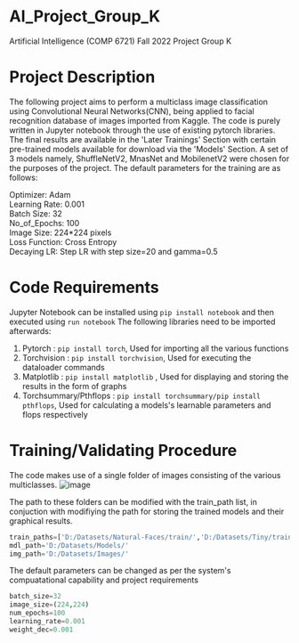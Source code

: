 # AI_Project_Group_K
Artificial Intelligence (COMP 6721) Fall 2022 Project Group K

# Project Description
The following project aims to perform a multiclass image classification using Convolutional Neural Networks(CNN), being applied to facial recognition database of images imported from Kaggle. The code is purely written in Jupyter notebook through the use of existing pytorch libraries. The final results are available in the 'Later Trainings' Section with certain pre-trained models available for download via the 'Models' Section. A set of 3 models namely, ShuffleNetV2, MnasNet and MobilenetV2 were chosen for the purposes of the project. The default parameters for the training are as follows:

Optimizer: Adam  
Learning Rate: 0.001  
Batch Size: 32  
No_of_Epochs: 100  
Image Size: 224*224 pixels  
Loss Function: Cross Entropy  
Decaying LR: Step LR with step size=20 and gamma=0.5

# Code Requirements
Jupyter Notebook can be installed using ```pip install notebook``` and then executed using ```run notebook```
The following libraries need to be imported afterwards:
1. Pytorch : ```pip install torch```, Used for importing all the various functions
2. Torchvision : ```pip install torchvision```, Used for executing the dataloader commands
3. Matplotlib : ```pip install matplotlib``` , Used for displaying and storing the results in the form of graphs
4. Torchsummary/Pthflops : ```pip install torchsummary/pip install pthflops```, Used for calculating a models's learnable parameters and flops respectively

# Training/Validating Procedure
The code makes use of a single folder of images consisting of the various multiclasses.
![image](https://user-images.githubusercontent.com/52701687/206001948-81cc9b38-728c-47f7-a612-67cfff575dd3.png)

The path to these folders can be modified with the train_path list, in conjuction with modifiying the path for storing the trained models and their graphical results.
```python
train_paths=['D:/Datasets/Natural-Faces/train/','D:/Datasets/Tiny/train/','D:/Datasets/FerMasked/train/']
mdl_path='D:/Datasets/Models/'
img_path='D:/Datasets/Images/'
```
The default parameters can be changed as per the system's compuatational capability and project requirements
```python
batch_size=32
image_size=(224,224)
num_epochs=100
learning_rate=0.001
weight_dec=0.001
```

